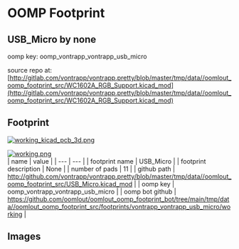 # OOMP Footprint  
## USB_Micro  by none  
  
oomp key: oomp_vontrapp_vontrapp_usb_micro  
  
source repo at: [http://gitlab.com/vontrapp/vontrapp.pretty/blob/master/tmp/data//oomlout_oomp_footprint_src/WC1602A_RGB_Support.kicad_mod](http://gitlab.com/vontrapp/vontrapp.pretty/blob/master/tmp/data//oomlout_oomp_footprint_src/WC1602A_RGB_Support.kicad_mod)  
## Footprint  
  
[![working_kicad_pcb_3d.png](working_kicad_pcb_3d_600.png)](working_kicad_pcb_3d.png)  
  
[![working.png](working_600.png)](working.png)  
| name | value | 
| --- | --- | 
| footprint name | USB_Micro | 
| footprint description | None | 
| number of pads | 11 | 
| github path | http://github.com/vontrapp/vontrapp.pretty/blob/master/tmp/data//oomlout_oomp_footprint_src/USB_Micro.kicad_mod | 
| oomp key | oomp_vontrapp_vontrapp_usb_micro | 
| oomp bot github | https://github.com/oomlout/oomlout_oomp_footprint_bot/tree/main/tmp/data//oomlout_oomp_footprint_src/footprints/vontrapp_vontrapp_usb_micro/working | 
## Images  
